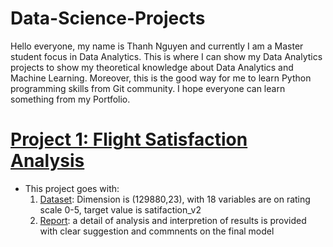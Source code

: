 # Data-Science-Projects

Hello everyone, my name is Thanh Nguyen and currently I am a Master student focus in Data Analytics. This is where I can show my Data Analytics projects to show my theoretical knowledge about Data Analytics and Machine Learning. Moreover, this is the good way for me to learn Python programming skills from Git community. I hope everyone can learn something from my Portfolio. 

# [Project 1: Flight Satisfaction Analysis](https://github.com/ThanhNg1712/Data-Science-Projects/blob/main/Flight%20Satisfaction/flight_satisfaction.ipynb)
* This project goes with:
  1. [Dataset](https://github.com/ThanhNg1712/Data-Science-Projects/blob/main/Flight%20Satisfaction/satisfaction_2015.xlsx): Dimension is (129880,23), with 18    variables are on rating scale 0-5, target value is satifaction_v2
  2. [Report](https://github.com/ThanhNg1712/Data-Science-Projects/blob/main/Flight%20Satisfaction/Flight_Satisfaction_report.pdf): a detail of analysis and interpretion of results is provided with clear suggestion and commnents on the final model
